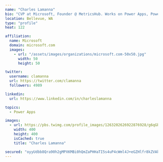 ```yaml
---
name: "Charles Lamanna"
bio: "CVP at Microsoft, Founder @ MetricsHub. Works on Power Apps, Power Automate, Power Virtual Agent, Common Data Service and Dynamics 365."
location: Bellevue, WA
type: "profile"
heat: 122

affiliation:
  name: Microsoft
  domain: microsoft.com
  images:
    - url: "/assets/images/organizations/microsoft.com-50x50.jpg"
      width: 50
      height: 50

twitter:
  username: clamanna
  url: https://twitter.com/clamanna
  followers: 4989

linkedin:
  url: https://www.linkedin.com/in/charleslamanna

topics:
  - Power Apps

images:
  - url: https://pbs.twimg.com/profile_images/1263202626922876928/g6qGbHZ-_400x400.jpg
    width: 400
    height: 400
    isCached: true
    title: "Charles Lamanna"

secured: "oyyUdbb8Qra90h2gMPXKMBi0hQmZaPHHaTI5s4uP4cWml4J+eGZHlfr8kZVAksTNSFiR40MYhxxo2Ony7mjP+vAQaqM0FOfpP2N1yZL/TXcDoyhxfH1FHExF1ymTepxjAK1Yx3u5y1hE1Eg9HHfN+YZr7lbjFzVkMEvB4atdrXeEDJkAY1vgM6L4SofgYRhEerUxEn07nbB0u93bewJTKVPj9J/9JiJ45giSN7zRLnh0NxVAdtTIrEyfRdJyb4SGSFFSEI0YiSy2ApD9vgHA6rz30/Uu+mhQqgpRXklHtJciOACzauCfEWqUMC8LHPR6i9Ij2aG13ZHs1U6qQNJC2kqOkQjUDscRo+/Kfac9qZBSbJC0nnA97iQC2wtBGLsYCKaJin+xW5Nu0dTvHD7sSex+WXbbxShP5kJ6eQckCyY=;tatobwSNAfAHcYRrqxMfzA=="
---
```


